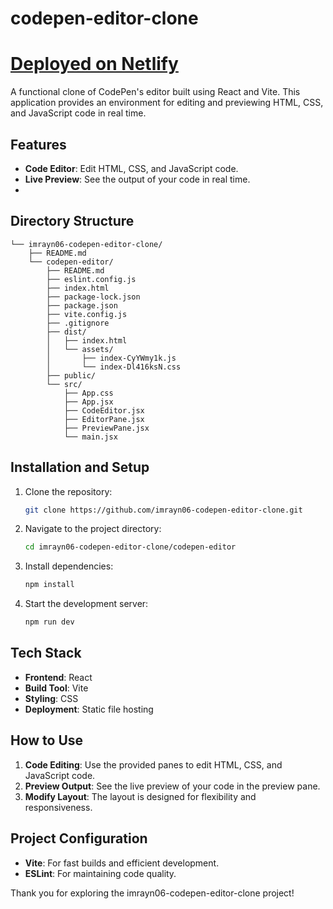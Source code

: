 # codepen-editor-clone

# [Deployed on Netlify](https://warm-bombolone-a354fc.netlify.app/)

A functional clone of CodePen's editor built using React and Vite. This application provides an environment for editing and previewing HTML, CSS, and JavaScript code in real time.

## Features

- **Code Editor**: Edit HTML, CSS, and JavaScript code.
- **Live Preview**: See the output of your code in real time.
- 
## Directory Structure

```
└── imrayn06-codepen-editor-clone/
    ├── README.md
    └── codepen-editor/
        ├── README.md
        ├── eslint.config.js
        ├── index.html
        ├── package-lock.json
        ├── package.json
        ├── vite.config.js
        ├── .gitignore
        ├── dist/
        │   ├── index.html
        │   └── assets/
        │       ├── index-CyYWmy1k.js
        │       └── index-Dl416ksN.css
        ├── public/
        └── src/
            ├── App.css
            ├── App.jsx
            ├── CodeEditor.jsx
            ├── EditorPane.jsx
            ├── PreviewPane.jsx
            └── main.jsx
```

## Installation and Setup

1. Clone the repository:
   ```bash
   git clone https://github.com/imrayn06-codepen-editor-clone.git
   ```

2. Navigate to the project directory:
   ```bash
   cd imrayn06-codepen-editor-clone/codepen-editor
   ```

3. Install dependencies:
   ```bash
   npm install
   ```

4. Start the development server:
   ```bash
   npm run dev
   ```

## Tech Stack

- **Frontend**: React
- **Build Tool**: Vite
- **Styling**: CSS
- **Deployment**: Static file hosting

## How to Use

1. **Code Editing**: Use the provided panes to edit HTML, CSS, and JavaScript code.
2. **Preview Output**: See the live preview of your code in the preview pane.
3. **Modify Layout**: The layout is designed for flexibility and responsiveness.

## Project Configuration

- **Vite**: For fast builds and efficient development.
- **ESLint**: For maintaining code quality.


Thank you for exploring the imrayn06-codepen-editor-clone project!
